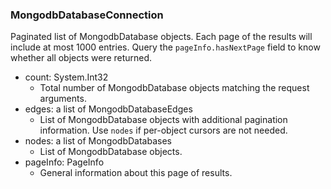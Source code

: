 ### MongodbDatabaseConnection
Paginated list of MongodbDatabase objects. Each page of the results will include at most 1000 entries. Query the `pageInfo.hasNextPage` field to know whether all objects were returned.

- count: System.Int32
  - Total number of MongodbDatabase objects matching the request arguments.
- edges: a list of MongodbDatabaseEdges
  - List of MongodbDatabase objects with additional pagination information. Use `nodes` if per-object cursors are not needed.
- nodes: a list of MongodbDatabases
  - List of MongodbDatabase objects.
- pageInfo: PageInfo
  - General information about this page of results.
